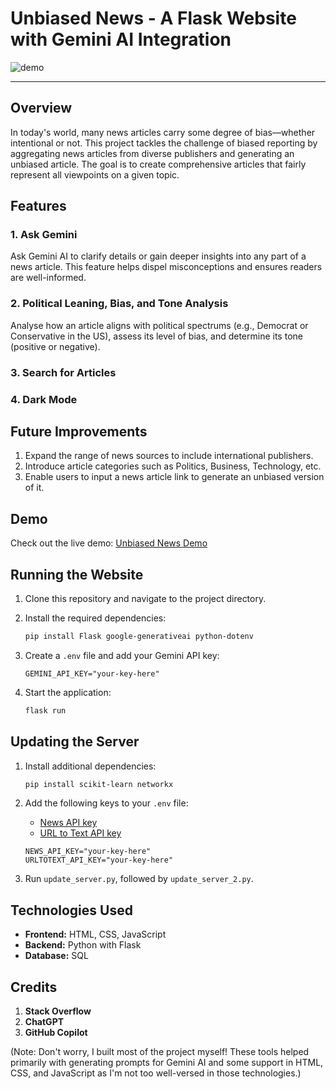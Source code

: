 # Unbiased News - A Flask Website with Gemini AI Integration

![demo](https://cloud-jvsjp5lq4-hack-club-bot.vercel.app/0image.png)

---

## Overview

In today's world, many news articles carry some degree of bias—whether intentional or not. This project tackles the challenge of biased reporting by aggregating news articles from diverse publishers and generating an unbiased article. The goal is to create comprehensive articles that fairly represent all viewpoints on a given topic.

## Features

### 1. **Ask Gemini**
Ask Gemini AI to clarify details or gain deeper insights into any part of a news article. This feature helps dispel misconceptions and ensures readers are well-informed.

### 2. **Political Leaning, Bias, and Tone Analysis**
Analyse how an article aligns with political spectrums (e.g., Democrat or Conservative in the US), assess its level of bias, and determine its tone (positive or negative).

### 3. **Search for Articles**

### 4. **Dark Mode**

## Future Improvements

1. Expand the range of news sources to include international publishers.
2. Introduce article categories such as Politics, Business, Technology, etc.
3. Enable users to input a news article link to generate an unbiased version of it.

## Demo

Check out the live demo: [Unbiased News Demo](https://news.mengshin.me)

## Running the Website

1. Clone this repository and navigate to the project directory.
2. Install the required dependencies:

   ```bash
   pip install Flask google-generativeai python-dotenv
   ```

3. Create a `.env` file and add your Gemini API key:

   ```plaintext
   GEMINI_API_KEY="your-key-here"
   ```

4. Start the application:

   ```bash
   flask run
   ```

## Updating the Server

1. Install additional dependencies:

   ```bash
   pip install scikit-learn networkx
   ```

2. Add the following keys to your `.env` file:

   - [News API key](https://newsapi.org/)
   - [URL to Text API key](https://urltotext.com/)

   ```plaintext
   NEWS_API_KEY="your-key-here"
   URLTOTEXT_API_KEY="your-key-here"
   ```

3. Run `update_server.py`, followed by `update_server_2.py`.

## Technologies Used

- **Frontend:** HTML, CSS, JavaScript
- **Backend:** Python with Flask
- **Database:** SQL

## Credits

1. **Stack Overflow**
2. **ChatGPT**
3. **GitHub Copilot**

(Note: Don't worry, I built most of the project myself! These tools helped primarily with generating prompts for Gemini AI and some support in HTML, CSS, and JavaScript as I'm not too well-versed in those technologies.)